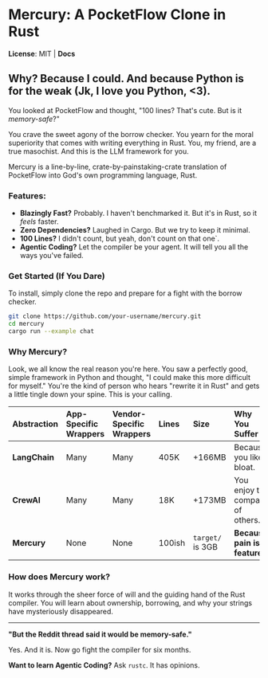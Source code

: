 # Mercury: A PocketFlow Clone in Rust

**License**: MIT | **Docs**

## Why? Because I could. And because Python is for the weak (Jk, I love you Python, <3).

You looked at PocketFlow and thought, "100 lines? That's cute. But is it *memory-safe*?"

You crave the sweet agony of the borrow checker. You yearn for the moral superiority that comes with writing everything in Rust. You, my friend, are a true masochist. And this is the LLM framework for you.

Mercury is a line-by-line, crate-by-painstaking-crate translation of PocketFlow into God's own programming language, Rust.


### Features:

*   **Blazingly Fast?** Probably. I haven't benchmarked it. But it's in Rust, so it *feels* faster.
*   **Zero Dependencies?** Laughed in Cargo. But we try to keep it minimal.
*   **100 Lines?** I didn't count, but yeah, don't count on that one`.
*   **Agentic Coding?** Let the compiler be your agent. It will tell you all the ways you've failed.

### Get Started (If You Dare)

To install, simply clone the repo and prepare for a fight with the borrow checker.

```bash
git clone https://github.com/your-username/mercury.git
cd mercury
cargo run --example chat
```

### Why Mercury?

Look, we all know the real reason you're here. You saw a perfectly good, simple framework in Python and thought, "I could make this more difficult for myself." You're the kind of person who hears "rewrite it in Rust" and gets a little tingle down your spine. This is your calling.

| Abstraction | App-Specific Wrappers | Vendor-Specific Wrappers | Lines | Size | Why You Suffer |
| :--- | :--- | :--- | :--- | :--- | :--- |
| **LangChain** | Many | Many | 405K | +166MB | Because you like bloat. |
| **CrewAI** | Many | Many | 18K | +173MB | You enjoy the company of others. |
| **Mercury** | None | None | 100ish | `target/` is 3GB | **Because pain is a feature.** |

### How does Mercury work?

It works through the sheer force of will and the guiding hand of the Rust compiler. You will learn about ownership, borrowing, and why your strings have mysteriously disappeared.

---

**"But the Reddit thread said it would be memory-safe."**

Yes. And it is. Now go fight the compiler for six months.

**Want to learn Agentic Coding?** Ask `rustc`. It has opinions.
